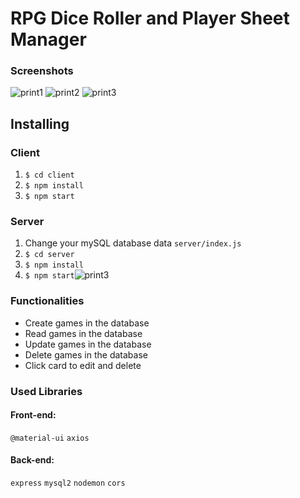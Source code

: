 # RPG Dice Roller and Player Sheet Manager

### Screenshots
![print1](https://user-images.githubusercontent.com/71052352/172963650-a43aa129-3c9c-427a-a1cc-b8f830df40c2.png)
![print2](https://user-images.githubusercontent.com/71052352/172963680-4a8196e1-2c3a-401b-b9ca-8a9b6bd29136.png)
![print3](https://user-images.githubusercontent.com/71052352/172963994-c4b8807a-44da-4ea4-881a-4cf46960a347.png)





## Installing
### Client
1. `$ cd client`
2. `$ npm install`
3. `$ npm start`

### Server
1. Change your mySQL database data `server/index.js`
2. `$ cd server`
3. `$ npm install`
4. `$ npm start`![print3](https://user-images.githubusercontent.com/71052352/172963942-7b22caa7-3d3c-4d77-872a-6ed48ed06f17.png)


### Functionalities
+ Create games in the database
+ Read games in the database
+ Update games in the database
+ Delete games in the database
+ Click card to edit and delete

### Used Libraries

#### Front-end: 
`@material-ui`
`axios`

#### Back-end:
`express`
`mysql2`
`nodemon`
`cors`
